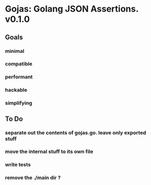 # Gojas: Golang JSON Assertions. v0.1.0

## Goals

### minimal
### compatible
### performant
### hackable
### simplifying

## To Do

### separate out the contents of gojas.go. leave only exported stuff
### move the internal stuff to its own file
### write tests
### remove the ./main dir ?